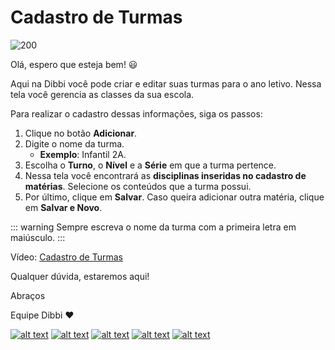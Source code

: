 # Cadastro de Turmas

![200](https://user-images.githubusercontent.com/94073830/178129707-9761a1f2-f52e-47a2-b7a3-228383ce8fd9.gif)


Olá, espero que esteja bem! :smiley:

Aqui na Dibbi você pode criar e editar suas turmas para o ano letivo. Nessa tela você gerencia as classes da sua escola.

Para realizar o cadastro dessas informações, siga os passos:

1. Clique no botão **Adicionar**.
2. Digite o nome da turma.
    - **Exemplo**: Infantil 2A.
3. Escolha o **Turno**, o **Nível** e a **Série** em que a turma pertence.
4. Nessa tela você encontrará as **disciplinas inseridas no cadastro de matérias**. Selecione os conteúdos que a turma possui.
5. Por último, clique em **Salvar**. Caso queira adicionar outra matéria, clique em **Salvar e Novo**.

::: warning
Sempre escreva o nome da turma com a primeira letra em maiúsculo.
:::

Vídeo: [Cadastro de Turmas](https://user-images.githubusercontent.com/94073830/177826514-0f5fee97-d560-480d-8f76-bb9bff21fc86.mp4)

Qualquer dúvida, estaremos aqui!

Abraços

Equipe Dibbi :heart:

[![alt text][1.1]][1]
[![alt text][2.1]][2]
[![alt text][3.1]][3]
[![alt text][4.1]][4]
[![alt text][5.1]][5]

[1.1]: https://orendevelopers.com.br/basedibbi/docsfacebook1.png (Siga nosso Instagram)   
[2.1]: https://orendevelopers.com.br/basedibbi/docsinsta.png (Curta nossa Fanpage) 
[3.1]: https://orendevelopers.com.br/basedibbi/websitedocs1.png (Acesse nosso site)  
[4.1]: https://orendevelopers.com.br/basedibbi/linkedindocs.png (Acompanhe nosso Linkedin)
[5.1]: https://orendevelopers.com.br/basedibbi/whatsappdocs.png (Fale pelo Whatsapp)

[1]: https://www.facebook.com/dibbi.plataforma
[2]: https://www.instagram.com/dibbi.plataforma/
[3]: https://dibbi.com.br/
[4]: https://www.linkedin.com/company/dibbi-plataforma
[5]: https://api.whatsapp.com/send?phone=5585991077098&text=Ol%C3%A1,%20estou%20vindo%20do%20site%20e%20gostaria%20de%20mais%20informa%C3%A7%C3%B5es%20sobre%20a%20Dibbi
